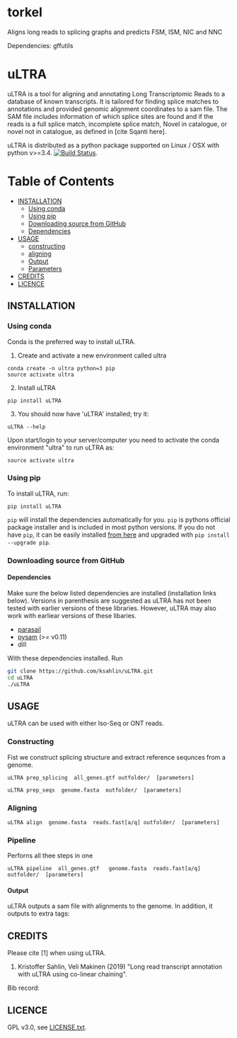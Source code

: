 # torkel
Aligns long reads to splicing graphs and predicts FSM, ISM, NIC and NNC

Dependencies: gffutils


uLTRA
===========

uLTRA is a tool for aligning and annotating Long Transcriptomic Reads to a database of known transcripts. It is tailored for finding splice matches to annotations and provided genomic alignment coordinates to a sam file. The SAM file includes information of which splice sites are found and if the reads is a full splice match, incomplete splice match, Novel in catalogue, or novel not in catalogue, as defined in [cite Sqanti here]. 


uLTRA is distributed as a python package supported on Linux / OSX with python v>=3.4. [![Build Status](https://travis-ci.org/ksahlin/uLTRA.svg?branch=master)](https://travis-ci.org/ksahlin/uLTRA).

Table of Contents
=================

  * [INSTALLATION](#INSTALLATION)
    * [Using conda](#Using-conda)
    * [Using pip](#Using-pip)
    * [Downloading source from GitHub](#Downloading-source-from-github)
    * [Dependencies](#Dependencies)
  * [USAGE](#USAGE)
    * [constructing](#Constructing)
    * [aligning](#Aligning)
    * [Output](#Output)
    * [Parameters](#Parameters)
  * [CREDITS](#CREDITS)
  * [LICENCE](#LICENCE)



INSTALLATION
----------------

### Using conda
Conda is the preferred way to install uLTRA.

1. Create and activate a new environment called ultra

```
conda create -n ultra python=3 pip 
source activate ultra
```

2. Install uLTRA 

```
pip install uLTRA
```
3. You should now have 'uLTRA' installed; try it:
```
uLTRA --help
```

Upon start/login to your server/computer you need to activate the conda environment "ultra" to run uLTRA as:
```
source activate ultra
```

### Using pip 

To install uLTRA, run:
```
pip install uLTRA
```
`pip` will install the dependencies automatically for you. `pip` is pythons official package installer and is included in most python versions. If you do not have `pip`, it can be easily installed [from here](https://pip.pypa.io/en/stable/installing/) and upgraded with `pip install --upgrade pip`. 


### Downloading source from GitHub

#### Dependencies

Make sure the below listed dependencies are installed (installation links below). Versions in parenthesis are suggested as uLTRA has not been tested with earlier versions of these libraries. However, uLTRA may also work with earliear versions of these libaries.
* [parasail](https://github.com/jeffdaily/parasail-python)
* [pysam](http://pysam.readthedocs.io/en/latest/installation.html) (>= v0.11)
* dill


With these dependencies installed. Run

```sh
git clone https://github.com/ksahlin/uLTRA.git
cd uLTRA
./uLTRA
```


USAGE
-------

uLTRA can be used with either Iso-Seq or ONT reads. 
 


### Constructing

Fist we construct splicing structure and extract reference sequnces from a genome.

```
uLTRA prep_splicing  all_genes.gtf outfolder/  [parameters]
```

```
uLTRA prep_seqs  genome.fasta  outfolder/  [parameters]
```


### Aligning

```
uLTRA align  genome.fasta  reads.fast[a/q] outfolder/  [parameters]
```


### Pipeline

Perforns all thee steps in one

```
uLTRA pipeline  all_genes.gtf   genome.fasta  reads.fast[a/q] outfolder/  [parameters]
```

#### Output

uLTRA outputs a sam file with alignments to the genome. In addition, it outputs to extra tags: 



CREDITS
----------------

Please cite [1] when using uLTRA.

1. Kristoffer Sahlin, Veli Makinen (2019) "Long read transcript annotation with uLTRA using co-linear chaining".

Bib record: 


LICENCE
----------------

GPL v3.0, see [LICENSE.txt](https://github.com/ksahlin/uLTRA/blob/master/LICENCE.txt).


